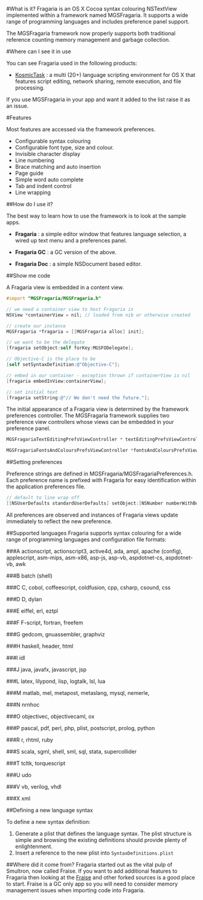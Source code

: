 #What is it?
Fragaria is an OS X Cocoa syntax colouring NSTextView implemented within a framework named MGSFragaria. It supports a wide range of programming languages and includes preference panel support.

The MGSFragaria framework now properly supports both traditional reference counting memory management and garbage collection.

#Where can I see it in use

You can see Fragaria used in the following products:

* [KosmicTask](http://www.mugginsoft.com) : a multi (20+) language  scripting environment for OS X that features script editing, network sharing, remote execution, and file processing.

If you use MGSFragaria in your app and want it added to the list raise it as an issue.

#Features

Most features are accessed via the framework preferences.

* Configurable syntax colouring
* Configurable font type, size and colour.
* Invisible character display
* Line numbering
* Brace matching and auto insertion
* Page guide
* Simple word auto complete
* Tab and indent control
* Line wrapping


##How do I use it?

The best way to learn how to use the framework is to look at the sample apps.

* __Fragaria__ : a simple editor window that features language selection, a wired up text menu and a preferences panel.

* __Fragaria GC__ : a GC version of the above.

* __Fragaria Doc__ : a simple NSDocument based editor.

##Show me code

A Fragaria view is embedded in a content view.


```objective-c
#import "MGSFragaria/MGSFragaria.h"

// we need a container view to host Fragaria in
NSView *containerView = nil; // loaded from nib or otherwise created

// create our instance
MGSFragaria *fragaria = [[MGSFragaria alloc] init];

// we want to be the delegate
[fragaria setObject:self forKey:MGSFODelegate];

// Objective-C is the place to be
[self setSyntaxDefinition:@"Objective-C"];

// embed in our container - exception thrown if containerView is nil
[fragaria embedInView:containerView];

// set initial text
[fragaria setString:@"// We don't need the future."];
```


The initial appearance of a Fragaria view is determined by the framework preferences controller. The MGSFragaria framework supplies two preference view controllers whose views can be embedded in your preference panel.


```objective-c
MGSFragariaTextEditingPrefsViewController * textEditingPrefsViewController = [MGSFragariaPreferences sharedInstance].textEditingPrefsViewController;

MGSFragariaFontsAndColoursPrefsViewController *fontsAndColoursPrefsViewController = [MGSFragariaPreferences sharedInstance].fontsAndColoursPrefsViewController;
```


##Setting preferences

Preference strings are defined in MGSFragaria/MGSFragariaPreferences.h. Each preference name is prefixed with Fragaria for easy identification within the application preferences file.


```objective-c
// default to line wrap off
[[NSUserDefaults standardUserDefaults] setObject:[NSNumber numberWithBool:NO] forKey:MGSFragariaPrefsLineWrapNewDocuments];
```


All preferences are observed and instances of Fragaria views update immediately to reflect the new preference.

##Supported languages
Fragaria supports syntax colouring for a wide range of programming languages and configuration file formats:

###A
actionscript, 
actionscript3, 
active4d, 
ada, 
ampl, 
apache (config), 
applescript, 
asm-mips, 
asm-x86, 
asp-js, 
asp-vb, 
aspdotnet-cs, 
aspdotnet-vb, 
awk

###B
batch (shell)

###C
C, 
cobol, 
coffeescript, 
coldfusion, 
cpp, 
csharp, 
csound, 
css

###D
D, 
dylan

###E
eiffel, erl, eztpl

###F
F-script,
fortran,
freefem

###G
gedcom,
gnuassembler,
graphviz

###H
haskell,
header,
html

###I
idl

###J
java,
javafx,
javascript,
jsp

###L
latex,
lilypond,
lisp,
logtalk,
lsl,
lua

###M
matlab,
mel,
metapost,
metaslang,
mysql,
nemerle,

###N
nrnhoc


###O
objectivec,
objectivecaml,
ox

###P
pascal,
pdf,
perl,
php,
plist,
postscript,
prolog,
python

###R
r,
rhtml,
ruby

###S
scala,
sgml,
shell,
sml,
sql,
stata,
supercollider

###T
tcltk,
torquescript

###U
udo

###V
vb,
verilog,
vhdl

###X
xml

##Defining a new language syntax

To define a new syntax definition:

1. Generate a plist that defines the language syntax. The plist structure is simple and browsing the existing definitions should provide plenty of enlightenment.
2. Insert a reference to the new plist into `SyntaxDefinitions.plist`

##Where did it come from?
Fragaria started out as the vital pulp of Smultron, now called Fraise. If you want to add additional features to Fragaria then looking at the [Fraise](https://github.com/jfmoy/Fraise) and other forked sources is a good place to start. Fraise is a GC only app so you will need to consider memory management issues when importing code into Fragaria.



 
